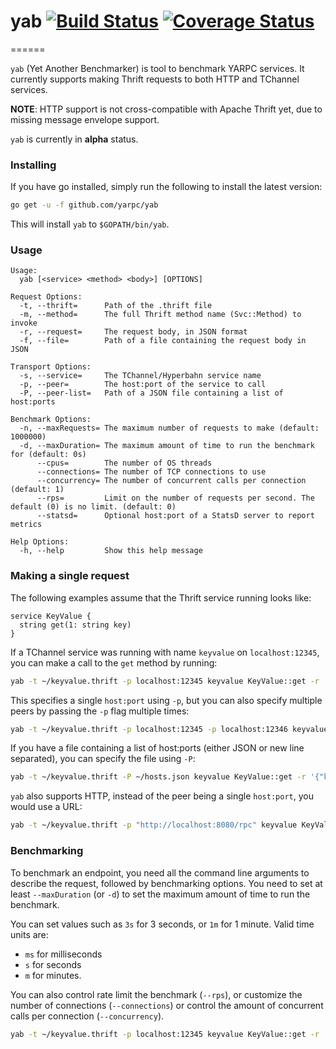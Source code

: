 # yab [![Build Status][ci-img]][ci] [![Coverage Status][cov-img]][cov]
======

`yab` (Yet Another Benchmarker) is tool to benchmark YARPC services. It currently
supports making Thrift requests to both HTTP and TChannel services.

**NOTE**: HTTP support is not cross-compatible with Apache Thrift yet, due to
missing message envelope support.

`yab` is currently in **alpha** status.


### Installing

If you have go installed, simply run the following to install the latest version:
```bash
go get -u -f github.com/yarpc/yab
```

This will install `yab` to `$GOPATH/bin/yab`.

### Usage

```
Usage:
  yab [<service> <method> <body>] [OPTIONS]

Request Options:
  -t, --thrift=      Path of the .thrift file
  -m, --method=      The full Thrift method name (Svc::Method) to invoke
  -r, --request=     The request body, in JSON format
  -f, --file=        Path of a file containing the request body in JSON

Transport Options:
  -s, --service=     The TChannel/Hyperbahn service name
  -p, --peer=        The host:port of the service to call
  -P, --peer-list=   Path of a JSON file containing a list of host:ports

Benchmark Options:
  -n, --maxRequests= The maximum number of requests to make (default: 1000000)
  -d, --maxDuration= The maximum amount of time to run the benchmark for (default: 0s)
      --cpus=        The number of OS threads
      --connections= The number of TCP connections to use
      --concurrency= The number of concurrent calls per connection (default: 1)
      --rps=         Limit on the number of requests per second. The default (0) is no limit. (default: 0)
      --statsd=      Optional host:port of a StatsD server to report metrics

Help Options:
  -h, --help         Show this help message
  ```

### Making a single request

The following examples assume that the Thrift service running looks like:
```thrift
service KeyValue {
  string get(1: string key)
}
```

If a TChannel service was running with name `keyvalue` on `localhost:12345`, you can
make a call to the `get` method by running:

```bash
yab -t ~/keyvalue.thrift -p localhost:12345 keyvalue KeyValue::get -r '{"key": "hello"}'
```

This specifies a single `host:port` using `-p`, but you can also specify multiple peers
by passing the `-p` flag multiple times:
```bash
yab -t ~/keyvalue.thrift -p localhost:12345 -p localhost:12346 keyvalue KeyValue::get -r '{"key": "hello"}'
```

If you have a file containing a list of host:ports (either JSON or new line separated), you can
specify the file using `-P`:
```bash
yab -t ~/keyvalue.thrift -P ~/hosts.json keyvalue KeyValue::get -r '{"key": "hello"}'
```

`yab` also supports HTTP, instead of the peer being a single `host:port`, you would use a URL:
```bash
yab -t ~/keyvalue.thrift -p "http://localhost:8080/rpc" keyvalue KeyValue::get -r '{"key": "hello"}'
```

### Benchmarking

To benchmark an endpoint, you need all the command line arguments to describe the request,
followed by benchmarking options. You need to set at least `--maxDuration` (or `-d`) to
set the maximum amount of time to run the benchmark.

You can set values such as `3s` for 3 seconds, or `1m` for 1 minute. Valid time units are:
 * `ms` for milliseconds
 * `s` for seconds
 * `m` for minutes.

You can also control rate limit the benchmark (`--rps`), or customize the number of
connections (`--connections`) or control the amount of concurrent calls per
connection (`--concurrency`).

```bash
yab -t ~/keyvalue.thrift -p localhost:12345 keyvalue KeyValue::get -r '{"key": "hello"}' -d 5s --rps 100 --connections 4
```

[ci-img]: https://travis-ci.org/yarpc/yab.svg?branch=master
[ci]: https://travis-ci.org/yarpc/yab
[cov-img]: https://coveralls.io/repos/github/yarpc/yab/badge.svg?branch=master
[cov]: https://coveralls.io/github/yarpc/yab?branch=master
